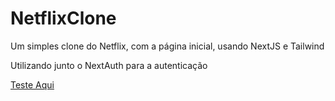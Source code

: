 # NetflixClone
Um simples clone do Netflix, com a página inicial, usando NextJS e Tailwind

Utilizando junto o NextAuth para a autenticação

[Teste Aqui](https://nextjs-netflix-clone-pliqam41w-bernardoar.vercel.app/)
